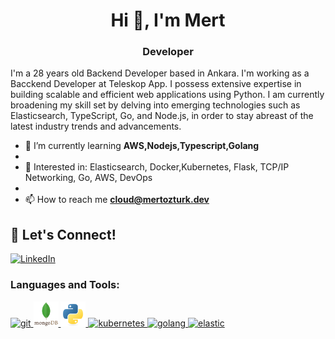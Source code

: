 <h1 align="center">Hi 👋, I'm Mert</h1>
<h3 align="center">Developer</h3>
I'm a 28 years old Backend Developer based in Ankara. I'm working as a Bacckend Developer at Teleskop App. I possess extensive expertise in building scalable and efficient web applications using Python. I am currently broadening my skill set by delving into emerging technologies such as Elasticsearch, TypeScript, Go, and Node.js, in order to stay abreast of the latest industry trends and advancements.

- 🌱 I’m currently learning **AWS,Nodejs,Typescript,Golang**
- 
- 🔨 Interested in: Elasticsearch, Docker,Kubernetes, Flask, TCP/IP Networking, Go, AWS, DevOps
- 
- 📫 How to reach me **cloud@mertozturk.dev**

## 🔗 Let's Connect!

<a href="https://www.linkedin.com/in/merrtozturkk" target="_blank"><img alt="LinkedIn" src="https://img.shields.io/badge/linkedin-%230077B5.svg?&style=for-the-badge&logo=linkedin&logoColor=white" /></a>

<h3 align="left">Languages and Tools:</h3>
<p align="left"> 
<a href="https://git-scm.com/" target="_blank"> <img src="https://www.vectorlogo.zone/logos/git-scm/git-scm-icon.svg" alt="git" width="40" height="40"/> </a> 
<a href="https://www.mongodb.com/" target="_blank"> <img src="https://raw.githubusercontent.com/devicons/devicon/master/icons/mongodb/mongodb-original-wordmark.svg" alt="mongodb" width="40" height="40"/> </a> 
<a href="https://www.python.org" target="_blank"> <img src="https://raw.githubusercontent.com/devicons/devicon/master/icons/python/python-original.svg" alt="python" width="40" height="40"/> </a> 
<a href="https://kubernetes.io/" target="_blank"> <img src="https://www.vectorlogo.zone/logos/kubernetes/kubernetes-icon.svg" alt="kubernetes" width="40" height="40"/> </a>
<a href="https://go.dev/" target="_blank"> <img src="https://www.vectorlogo.zone/logos/golang/golang-icon.svg" alt="golang" width="40" height="40"/> <a/>
<a href="https://www.elastic.co/" target="_blank"> <img src="https://www.vectorlogo.zone/logos/elastic/elastic-icon.svg" alt="elastic" width="40" height="40"/> <a/>

</p>
